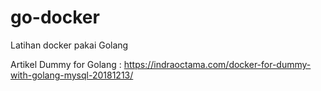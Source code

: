 # go-docker
Latihan docker pakai Golang

Artikel Dummy for Golang :
https://indraoctama.com/docker-for-dummy-with-golang-mysql-20181213/
